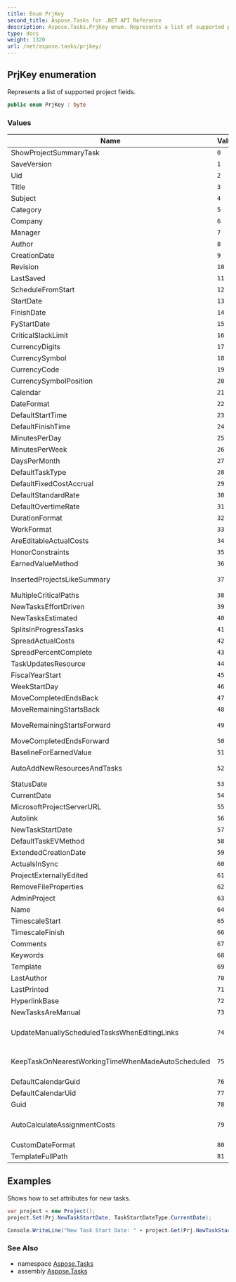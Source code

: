 ```yaml
---
title: Enum PrjKey
second_title: Aspose.Tasks for .NET API Reference
description: Aspose.Tasks.PrjKey enum. Represents a list of supported project fields
type: docs
weight: 1320
url: /net/aspose.tasks/prjkey/
---
```

## PrjKey enumeration

Represents a list of supported project fields.

```csharp
public enum PrjKey : byte
```

### Values

| Name | Value | Description |
| --- | --- | --- |
| ShowProjectSummaryTask | `0` | Represents the ShowProjectSummaryTask (Project) field. |
| SaveVersion | `1` | Represents the SaveVersion (Project) field. |
| Uid | `2` | Represents the Uid (Project) field. |
| Title | `3` | Represents the Title (Project) field. |
| Subject | `4` | Represents the Subject (Project) field. |
| Category | `5` | Represents the Category (Project) field. |
| Company | `6` | Represents the Company (Project) field. |
| Manager | `7` | Represents the Manager (Project) field. |
| Author | `8` | Represents the Author (Project) field. |
| CreationDate | `9` | Represents the CreationDate (Project) field. |
| Revision | `10` | Represents the Revision (Project) field. |
| LastSaved | `11` | Represents the LastSaved (Project) field. |
| ScheduleFromStart | `12` | Represents the ScheduleFromStart (Project) field. |
| StartDate | `13` | Represents the StartDate (Project) field. |
| FinishDate | `14` | Represents the FinishDate (Project) field. |
| FyStartDate | `15` | Represents the |
| CriticalSlackLimit | `16` | Represents the CriticalSlackLimit (Project) field. |
| CurrencyDigits | `17` | Represents the CurrencyDigits (Project) field. |
| CurrencySymbol | `18` | Represents the CurrencySymbol (Project) field. |
| CurrencyCode | `19` | Represents the CurrencyCode (Project) field. |
| CurrencySymbolPosition | `20` | Represents the CurrencySymbolPosition (Project) field. |
| Calendar | `21` | Represents the Calendar (Project) field. |
| DateFormat | `22` | Represents the DateFormat (Project) field. |
| DefaultStartTime | `23` | Represents the DefaultStartTime (Project) field. |
| DefaultFinishTime | `24` | Represents the DefaultFinishTime (Project) field. |
| MinutesPerDay | `25` | Represents the MinutesPerDay (Project) field. |
| MinutesPerWeek | `26` | Represents the MinutesPerWeek (Project) field. |
| DaysPerMonth | `27` | Represents the DaysPerMonth (Project) field. |
| DefaultTaskType | `28` | Represents the DefaultTaskType (Project) field. |
| DefaultFixedCostAccrual | `29` | Represents the DefaultFixedCostAccrual (Project) field. |
| DefaultStandardRate | `30` | Represents the DefaultStandardRate (Project) field. |
| DefaultOvertimeRate | `31` | Represents the DefaultOvertimeRate (Project) field. |
| DurationFormat | `32` | Represents the DurationFormat (Project) field. |
| WorkFormat | `33` | Represents the WorkFormat (Project) field. |
| AreEditableActualCosts | `34` | Represents the AreEditableActualCosts (Project) field. |
| HonorConstraints | `35` | Represents the HonorConstraints (Project) field. |
| EarnedValueMethod | `36` | Represents the EarnedValueMethod (Project) field. |
| InsertedProjectsLikeSummary | `37` | Represents the InsertedProjectsLikeSummary (Project) field. |
| MultipleCriticalPaths | `38` | Represents the MultipleCriticalPaths (Project) field. |
| NewTasksEffortDriven | `39` | Represents the NewTasksEffortDriven (Project) field. |
| NewTasksEstimated | `40` | Represents the NewTasksEstimated (Project) field. |
| SplitsInProgressTasks | `41` | Represents the SplitsInProgressTasks (Project) field. |
| SpreadActualCosts | `42` | Represents the SpreadActualCosts (Project) field. |
| SpreadPercentComplete | `43` | Represents the SpreadPercentComplete (Project) field. |
| TaskUpdatesResource | `44` | Represents the TaskUpdatesResource (Project) field. |
| FiscalYearStart | `45` | Represents the FiscalYearStart (Project) field. |
| WeekStartDay | `46` | Represents the WeekStartDay (Project) field. |
| MoveCompletedEndsBack | `47` | Represents the MoveCompletedEndsBack (Project) field. |
| MoveRemainingStartsBack | `48` | Represents the MoveRemainingStartsBack (Project) field. |
| MoveRemainingStartsForward | `49` | Represents the MoveRemainingStartsForward (Project) field. |
| MoveCompletedEndsForward | `50` | Represents the MoveCompletedEndsForward (Project) field. |
| BaselineForEarnedValue | `51` | Represents the BaselineForEarnedValue (Project) field. |
| AutoAddNewResourcesAndTasks | `52` | Represents the AutoAddNewResourcesAndTasks (Project) field. |
| StatusDate | `53` | Represents the StatusDate (Project) field. |
| CurrentDate | `54` | Represents the CurrentDate (Project) field. |
| MicrosoftProjectServerURL | `55` | Represents the MicrosoftProjectServerURL (Project) field. |
| Autolink | `56` | Represents the Autolink (Project) field. |
| NewTaskStartDate | `57` | Represents the NewTaskStartDate (Project) field. |
| DefaultTaskEVMethod | `58` | Represents the DefaultTaskEVMethod (Project) field. |
| ExtendedCreationDate | `59` | Represents the ExtendedCreationDate (Project) field. |
| ActualsInSync | `60` | Represents the ActualsInSync (Project) field. |
| ProjectExternallyEdited | `61` | Represents the ProjectExternallyEdited (Project) field. |
| RemoveFileProperties | `62` | Represents the RemoveFileProperties (Project) field. |
| AdminProject | `63` | Represents the AdminProject (Project) field. |
| Name | `64` | Represents the Name (Project) field. |
| TimescaleStart | `65` | Represents the TimescaleStart (Project) field. |
| TimescaleFinish | `66` | Represents the TimescaleFinish (Project) field. |
| Comments | `67` | Represents the Comments (Project) field. |
| Keywords | `68` | Represents the Keywords (Project) field. |
| Template | `69` | Represents the Template (Project) field. |
| LastAuthor | `70` | Represents the LastAuthor (Project) field. |
| LastPrinted | `71` | Represents the LastPrinted (Project) field. |
| HyperlinkBase | `72` | Represents the HyperlinkBase (Project) field. |
| NewTasksAreManual | `73` | Represents the NewTasksAreManual (Project) field. |
| UpdateManuallyScheduledTasksWhenEditingLinks | `74` | Represents the UpdateManuallyScheduledTasksWhenEditingLinks (Project) field. |
| KeepTaskOnNearestWorkingTimeWhenMadeAutoScheduled | `75` | Represents the KeepTaskOnNearestWorkingTimeWhenMadeAutoScheduled (Project) field. |
| DefaultCalendarGuid | `76` | Default calendar guid. |
| DefaultCalendarUid | `77` | Default calendar uid. |
| Guid | `78` | Represents the guid of a project. |
| AutoCalculateAssignmentCosts | `79` | Determines whether assignment cost and remaining cost should be auto calculated using assignment's work and resource rates. |
| CustomDateFormat | `80` | Represents user-defined date format. |
| TemplateFullPath | `81` | Represents the Template (Project) full file name. |

## Examples

Shows how to set attributes for new tasks.

```csharp
var project = new Project();
project.Set(Prj.NewTaskStartDate, TaskStartDateType.CurrentDate);

Console.WriteLine("New Task Start Date: " + project.Get(Prj.NewTaskStartDate));
```

### See Also

* namespace [Aspose.Tasks](../../aspose.tasks/)
* assembly [Aspose.Tasks](../../)


